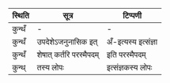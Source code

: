 | स्थिति | सूत्र | टिप्पणी |
| ----- | ------- | ------ |
| कुन्थँ | - | - |
| कुन्थँ | उपदेशेऽजनुनासिक इत् | अँ-इत्यस्य इत्संज्ञा |
| कुन्थँ | शेषात् कर्तरि परस्मैपदम् | इति परस्मैपदम् |
| कुन्थ् | तस्य लोपः | इत्संज्ञकस्य लोपः |
